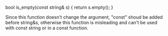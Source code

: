 bool is_empty(const string& s) { return s.empty(); }

Since this function doesn't change the argument, "const" shoud be added before string&s, otherwise this function is misleading and can't be used with const string or in a const function.